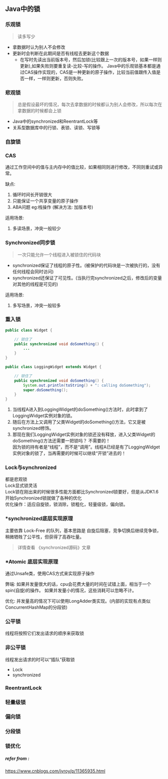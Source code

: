 ## Java中的锁
### 乐观锁
> 读多写少

- 拿数据时认为别人不会修改
- 更新时会判断在此期间是否有线程去更新这个数据
    - 在写时先读出当前版本号，然后加锁(比较跟上一次的版本号，如果一样则更新),如果失败则要重复读-比较-写的操作。
Java中的乐观锁基本都是通过CAS操作实现的，CAS是一种更新的原子操作，比较当前值跟传入值是否一样，一样则更新，否则失败。

### 悲观锁
> 总是假设最坏的情况，每次去拿数据的时候都认为别人会修改，所以每次在拿数据的时候都会上锁

- Java中的synchronized和ReentrantLock等
- 关系型数据库中的行锁、表锁、读锁、写锁等
### 自旋锁  
### CAS  
通过工作空间中的值与主内存中的值比较，如果相同则进行修改，不同则重试或异常。  

缺点: 
1. 循环时间长开销很大
2. 只能保证一个共享变量的原子操作
3. ABA问题  eg:栈操作 (解决方法: 加版本号)

适用场景: 
1. 多读场景，冲突一般较少
### Synchronized同步锁
> 一次只能允许一个线程进入被锁住的代码块

- synchronized保证了线程的原子性。(被保护的代码块是一次被执行的，没有任何线程会同时访问)
- synchronized还保证了可见性。(当执行完synchronized之后，修改后的变量对其他的线程是可见的)

适用场景: 
1. 多写场景，冲突一般较多
### 重入锁
```java
public class Widget {

    // 锁住了
    public synchronized void doSomething() {
        ...
    }
}

public class LoggingWidget extends Widget {

    // 锁住了
    public synchronized void doSomething() {
        System.out.println(toString() + ": calling doSomething");
        super.doSomething();
    }
}
```
1. 当线程A进入到LoggingWidget的doSomething()方法时，此时拿到了LoggingWidget实例对象的锁。
2. 随后在方法上又调用了父类Widget的doSomething()方法，它又是被synchronized修饰。
3. 那现在我们LoggingWidget实例对象的锁还没有释放，进入父类Widget的doSomething()方法还需要一把锁吗？
不需要的！<br/>
因为锁的持有者是“线程”，而不是“调用”。线程A已经是有了LoggingWidget实例对象的锁了，当再需要的时候可以继续“开锁”进去的！
### Lock与synchronized
都是悲观锁  
Lock显式锁灵活
<br/>
Lock锁在刚出来的时候很多性能方面都比Synchronized锁要好，但是从JDK1.6开始Synchronized锁就做了各种的优化
<br/>
优化操作：适应自旋锁，锁消除，锁粗化，轻量级锁，偏向锁。

### *synchronized底层实现原理  
主要依靠 Lock-Free 的队列，基本思路是 自旋后阻塞，竞争切换后继续竞争锁，稍微牺牲了公平性，但获得了高吞吐量。

> 详情查看 《synchronized源码》文章
### *Atomic 底层实现原理
通过Unsafe类，使用CAS方式来实现原子操作  

弊端: 如果并发量很大的话，cpu会花费大量的时间在试错上面，相当于一个spin(自旋)的操作。
如果并发量小的情况，这些消耗可以忽略不计。  

优化: 并发量高的情况下可以使用LongAdder类实现。(内部的实现有点类似ConcurrentHashMap的分段锁)

### 公平锁
线程将按照它们发出请求的顺序来获取锁
### 非公平锁
线程发出请求的时可以“插队”获取锁
- Lock
- synchronized
### ReentrantLock

### 轻量级锁
### 偏向锁
### 分段锁
### 锁优化



##### refer from :
https://www.cnblogs.com/jyroy/p/11365935.html